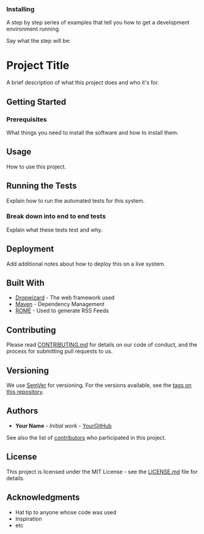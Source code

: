 
### Installing

A step by step series of examples that tell you how to get a development environment running.

Say what the step will be:
# Project Title

A brief description of what this project does and who it's for.

## Getting Started

### Prerequisites

What things you need to install the software and how to install them.

## Usage

How to use this project.

## Running the Tests

Explain how to run the automated tests for this system.

### Break down into end to end tests

Explain what these tests test and why.

## Deployment

Add additional notes about how to deploy this on a live system.

## Built With

* [Dropwizard](http://www.dropwizard.io/1.0.2/docs/) - The web framework used
* [Maven](https://maven.apache.org/) - Dependency Management
* [ROME](https://rometools.github.io/rome/) - Used to generate RSS Feeds

## Contributing

Please read [CONTRIBUTING.md](https://github.com/your/project/contributing.md) for details on our code of conduct, and the process for submitting pull requests to us.

## Versioning

We use [SemVer](http://semver.org/) for versioning. For the versions available, see the [tags on this repository](https://github.com/your/project/tags).

## Authors

* **Your Name** - *Initial work* - [YourGitHub](https://github.com/YourGitHub)

See also the list of [contributors](https://github.com/your/project/contributors) who participated in this project.

## License

This project is licensed under the MIT License - see the [LICENSE.md](LICENSE.md) file for details.

## Acknowledgments

* Hat tip to anyone whose code was used
* Inspiration
* etc